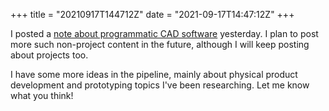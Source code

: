+++
title = "20210917T144712Z"
date  = "2021-09-17T14:47:12Z"
+++

I posted a [note about programmatic CAD software](/notes/programmatic-cad) yesterday. I plan to post more such non-project content in the future, although I will keep posting about projects too.

I have some more ideas in the pipeline, mainly about physical product development and prototyping topics I've been researching. Let me know what you think!
